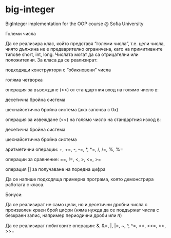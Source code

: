 # big-integer
BigInteger implementation for the OOP course @ Sofia University

Големи числа

Да се реализира клас, който представя “големи числа”, т.е. цели числа, чиято дължина не е предварително ограничена, като на примитивните типове short, int, long. Числата могат да са отрицателни или положителни. За класа да се реализират:

подходящи конструктори с “обикновени” числа

голяма четворка

операция за въвеждане (>>) от стандартния вход на голямо число в:

десетична бройна система

шеснайсетична бройна система (ако започва с 0x)

операция за извеждане (<<) на голямо число на стандартния изход в:

десетична бройна система

шеснайсетична бройна система

аритметични операции: +, +=, -, -=, *, *=, /, /=, %, %=

операции за сравнение: ==, !=, <, >, <=, >=

операция [] за получаване на поредна цифра

Да се напише подходяща примерна програма, която демонстрира работата с класа.


Бонуси:

Да се реализират не само цели, но и десетични дробни числа с произволен краен брой цифри (няма нужда да се поддържат числа с безкраен запис, например периодични дроби или 𝜋)

Да се реализират побитовите операции: &, &=, |, |=, ~, ^, ^=, <<, <<=, >>, >>=
